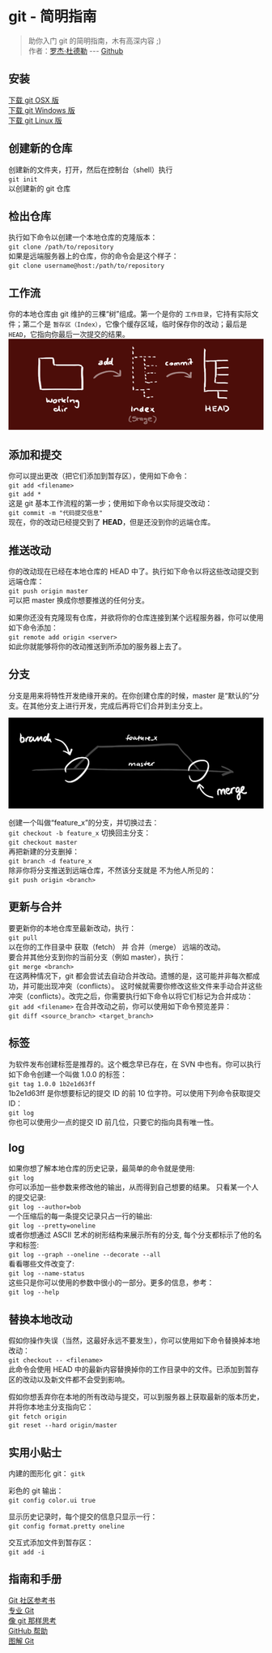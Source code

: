 # git - 简明指南
> 助你入门 git 的简明指南，木有高深内容 ;)  
作者：[罗杰·杜德勒](http://www.twitter.com/rogerdudler)   --- [Github](https://github.com/rogerdudler/git-guide/)

## 安装
[下载 git OSX 版](http://git-scm.com/download/mac)   
[下载 git Windows 版](http://git-for-windows.github.io/)   
[下载 git Linux 版](http://book.git-scm.com/2_installing_git.html)    

## 创建新的仓库
创建新的文件夹，打开，然后在控制台（shell）执行    
`git init`   
以创建新的 git 仓库

## 检出仓库
执行如下命令以创建一个本地仓库的克隆版本：  
`git clone /path/to/repository`   
如果是远端服务器上的仓库，你的命令会是这个样子：  
`git clone username@host:/path/to/repository`

## 工作流
你的本地仓库由 git 维护的三棵“树”组成。第一个是你的 `工作目录`，它持有实际文件；第二个是 `暂存区（Index）`，它像个缓存区域，临时保存你的改动；最后是 `HEAD`，它指向你最后一次提交的结果。   
![工作流](img/trees.png)

## 添加和提交
你可以提出更改（把它们添加到暂存区），使用如下命令：   
`git add <filename>`   
`git add *`   
这是 git 基本工作流程的第一步；使用如下命令以实际提交改动：    
`git commit -m "代码提交信息"`   
现在，你的改动已经提交到了 **HEAD**，但是还没到你的远端仓库。

## 推送改动
你的改动现在已经在本地仓库的 HEAD 中了。执行如下命令以将这些改动提交到远端仓库：   
`git push origin master`   
可以把 master 换成你想要推送的任何分支。    

如果你还没有克隆现有仓库，并欲将你的仓库连接到某个远程服务器，你可以使用如下命令添加：    
`git remote add origin <server>`   
如此你就能够将你的改动推送到所添加的服务器上去了。

## 分支
分支是用来将特性开发绝缘开来的。在你创建仓库的时候，master 是“默认的”分支。在其他分支上进行开发，完成后再将它们合并到主分支上。

![](img/branches.png)

创建一个叫做“feature_x”的分支，并切换过去：   
`git checkout -b feature_x`
切换回主分支：   
`git checkout master`    
再把新建的分支删掉：    
`git branch -d feature_x`   
除非你将分支推送到远端仓库，不然该分支就是 不为他人所见的：     
`git push origin <branch>`  

## 更新与合并
要更新你的本地仓库至最新改动，执行：      
`git pull`   
以在你的工作目录中 获取（fetch） 并 合并（merge） 远端的改动。    
要合并其他分支到你的当前分支（例如 master），执行：    
`git merge <branch>`    
在这两种情况下，git 都会尝试去自动合并改动。遗憾的是，这可能并非每次都成功，并可能出现冲突（conflicts）。 这时候就需要你修改这些文件来手动合并这些冲突（conflicts）。改完之后，你需要执行如下命令以将它们标记为合并成功：    
`git add <filename>`
在合并改动之前，你可以使用如下命令预览差异：    
`git diff <source_branch> <target_branch>`   
## 标签
为软件发布创建标签是推荐的。这个概念早已存在，在 SVN 中也有。你可以执行如下命令创建一个叫做 1.0.0 的标签：   
`git tag 1.0.0 1b2e1d63ff`   
1b2e1d63ff 是你想要标记的提交 ID 的前 10 位字符。可以使用下列命令获取提交 ID：    
`git log`   
你也可以使用少一点的提交 ID 前几位，只要它的指向具有唯一性。

## log
如果你想了解本地仓库的历史记录，最简单的命令就是使用:    
`git log`   
你可以添加一些参数来修改他的输出，从而得到自己想要的结果。 只看某一个人的提交记录:   
`git log --author=bob`   
一个压缩后的每一条提交记录只占一行的输出:   
`git log --pretty=oneline`   
或者你想通过 ASCII 艺术的树形结构来展示所有的分支, 每个分支都标示了他的名字和标签:    
`git log --graph --oneline --decorate --all`  
看看哪些文件改变了:    
`git log --name-status`   
这些只是你可以使用的参数中很小的一部分。更多的信息，参考：   
`git log --help`   

## 替换本地改动
假如你操作失误（当然，这最好永远不要发生），你可以使用如下命令替换掉本地改动：   
`git checkout -- <filename>`    
此命令会使用 HEAD 中的最新内容替换掉你的工作目录中的文件。已添加到暂存区的改动以及新文件都不会受到影响。   

假如你想丢弃你在本地的所有改动与提交，可以到服务器上获取最新的版本历史，并将你本地主分支指向它：    
`git fetch origin`    
`git reset --hard origin/master`

## 实用小贴士  
内建的图形化 git：
`gitk`   

彩色的 git 输出：    
`git config color.ui true`    

显示历史记录时，每个提交的信息只显示一行：   
`git config format.pretty oneline`   

交互式添加文件到暂存区：   
`git add -i`

## 指南和手册
[Git 社区参考书](http://book.git-scm.com/)   
[专业 Git](http://progit.org/book/)   
[像 git 那样思考](http://think-like-a-git.net/)   
[GitHub 帮助](http://help.github.com/)   
[图解 Git](http://marklodato.github.io/visual-git-guide/index-zh-cn.html)